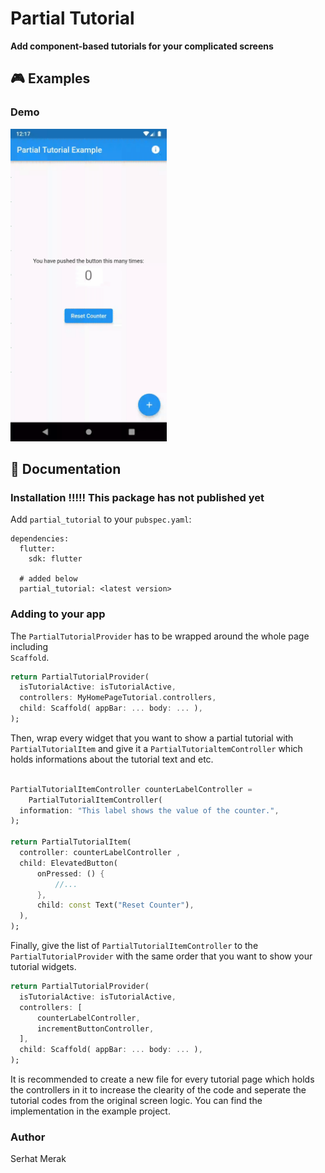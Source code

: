 # Partial Tutorial

**Add component-based tutorials for your complicated screens**

## 🎮 Examples

### Demo
<img alt="Demo 1" src="https://github.com/merakserhat/Partial-Tutorial/blob/main/readme_assets/example.gif?raw=true" height="500"> 


## 📒 Documentation

### Installation !!!!! This package has not published yet
Add `partial_tutorial` to your `pubspec.yaml`:

```
dependencies:
  flutter:
    sdk: flutter

  # added below
  partial_tutorial: <latest version>
```

### Adding to your app

The `PartialTutorialProvider` has to be wrapped around the whole page including  
`Scaffold`.

```dart
return PartialTutorialProvider(  
  isTutorialActive: isTutorialActive,
  controllers: MyHomePageTutorial.controllers,
  child: Scaffold( appBar: ... body: ... ),
);
```

Then, wrap every widget that you want to show a partial tutorial with `PartialTutorialItem` and give it a `PartialTutorialtemController` which holds informations about the tutorial text and etc.

```dart

PartialTutorialItemController counterLabelController =  
    PartialTutorialItemController(  
  information: "This label shows the value of the counter.",  
);

return PartialTutorialItem(  
  controller: counterLabelController ,  
  child: ElevatedButton(  
      onPressed: () {  
	      //...  
	  },  
	  child: const Text("Reset Counter"),
  ),  
);
```

Finally, give the list of `PartialTutorialItemController`  to the  `PartialTutorialProvider` with the same order that you want to show your tutorial widgets.
```dart
return PartialTutorialProvider(  
  isTutorialActive: isTutorialActive,
  controllers: [
	  counterLabelController,
	  incrementButtonController,
  ],
  child: Scaffold( appBar: ... body: ... ),
);
```
It is recommended to create a new file for every tutorial page which holds the controllers in it to increase the clearity of the code and seperate the tutorial codes from the original screen logic. You can find the implementation in the example project.

### Author
Serhat Merak
